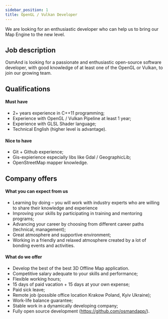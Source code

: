 ```yaml
---
sidebar_position: 1
title: OpenGL / Vulkan Developer
---
```


We are looking for an enthusiastic developer who can help us to bring our Map Engine to the new level.

## Job description
OsmAnd is looking for a passionate and enthusiastic open-source software developer, with good knowledge of at least one of the OpenGL or Vulkan, to join our growing team.

## Qualifications

#### Must have
- 2+ years experience  in C++11 programming;
- Experience with OpenGL / Vulkan Pipeline at least 1 year;
- Experience with GLSL Shader language;
- Technical English (higher level is advantage).

#### Nice to have
- Git + Github experience;
- Gis-expierience especially libs like Gdal / GeographicLib;
- OpenStreetMap mapper knowledge.

## Company offers

#### What you can expect from us
- Learning by doing – you will work with industry experts who are willing to share their knowledge and experience
- Improving your skills by participating in training and mentoring programs;
- Advancing your career by choosing from different career paths (technical, management);
- Great atmosphere and supportive environment;
- Working in a friendly and relaxed atmosphere created by a lot of bonding events and activities.

#### What do we offer
- Develop the best of the best 3D Offline Map application.
- Competitive salary adequate to your skills and performance;
- Flexible working hours;
- 15 days of paid vacation + 15 days at your own expense;
- Paid sick leave;
- Remote job (possible office location Krakow Poland, Kyiv Ukraine);
- Work-life balance guarantee;
- Stable work in a dynamically developing company;
- Fully open source development (https://github.com/osmandapp/).

